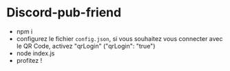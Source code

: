 # Discord-pub-friend
 - npm i
 - configurez le fichier `config.json`, si vous souhaitez vous connecter avec le QR Code, activez "qrLogin" ("qrLogin": "true")
 - node index.js
 - profitez !
